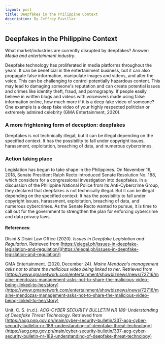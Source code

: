 ```yaml
---
layout: post
title: Deepfakes in the Philippine Context
description: By Jeffrey Pavillar
---
```


## Deepfakes in the Philippine Context

What market/industries are currently disrupted by deepfakes? Answer: _Media and entertainment industry_.

Deepfake technology has proliferated in media platforms throughout the years. It can be beneficial in the entertainment business, but it can also propagate false information, manipulate images and videos, and alter the voice. This can be challenging to control potentially hazardous content. This may lead to damaging someone's reputation and can create potential issues and crimes like identity theft, fraud, and pornography. If people easily believe in written blogs and videos with voiceovers made using false information online, how much more if it is a deep fake video of someone? One example is a deep fake video of your highly respected politician or extremely admired celebrity (GMA Entertainment, 2020).

### A more frightening form of deception: deepfakes

Deepfakes is not technically illegal, but it can be illegal depending on the specified context. It has the possibility to fall under copyright issues, harassment, exploitation, breaching of data, and numerous cybercrimes. 

### Action taking place

Legislation has begun to take shape in the Philippines. On November 16, 2018, Senate President Ralph Recto introduced Senate Resolution No. 188, 
which considers for a congressional investigation into deepfakes. In a discussion of the Philippine National Police from its Anti-Cybercrime Group, they declared that deepfakes is not technically illegal. But it can be illegal depending on the specified context. It has the possibility to fall under copyright issues, harassment, exploitation, breaching of data, and numerous cybercrimes. As the Senate Recto wanted to pursue, it is time to call out for the government to strengthen the plan for enforcing cybercrime and data privacy laws. 




#### References:

Disini & Disini Law Office (2020). _Issues in Deepfake Legislation and Regulation_. Retrieved from [https://elegal.ph/issues-in-deepfake-legislation-and-regulation/](https://elegal.ph/issues-in-deepfake-legislation-and-regulation/)

GMA Entertainment. (2020, December 24). _Maine Mendoza's management asks not to share the malicious video being linked to her_. Retrieved from [https://www.gmanetwork.com/entertainment/showbiznews/news/72716/maine-mendozas-management-asks-not-to-share-the-malicious-video-being-linked-to-her/story](https://www.gmanetwork.com/entertainment/showbiznews/news/72716/maine-mendozas-management-asks-not-to-share-the-malicious-video-being-linked-to-her/story)

Unit, C. S. (n.d.). _ACG-CYBER SECURITY BULLETIN NR 189: Understanding of Deepfake Threat Technology_. Retrieved from [https://acg.pnp.gov.ph/main/cyber-security-bulletin/337-acg-cyber-security-bulletin-nr-189-understanding-of-deepfake-threat-technology](https://acg.pnp.gov.ph/main/cyber-security-bulletin/337-acg-cyber-security-bulletin-nr-189-understanding-of-deepfake-threat-technology)

